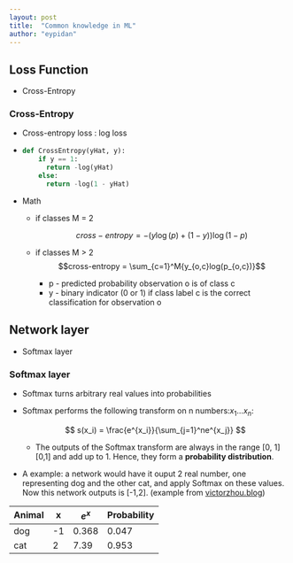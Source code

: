```yaml
---
layout: post
title:  "Common knowledge in ML"
author: "eypidan"
---
```


## Loss Function

- Cross-Entropy

### Cross-Entropy

- Cross-entropy loss : log loss

- ```python
  def CrossEntropy(yHat, y):
      if y == 1:
        return -log(yHat)
      else:
        return -log(1 - yHat)
  ```

- Math

  - if classes M = 2

    $$cross-entropy = -(y\log(p)+(1-y))\log(1-p)$$

  - if classes M > 2
    $$cross-entropy  =  \sum_{c=1}^M{y_{o,c}log(p_{o,c})}$$

    - p - predicted probability observation o is of class c
    - y - binary indicator (0 or 1) if class label c is the correct classification for observation o





## Network layer

- Softmax layer

### Softmax layer
- Softmax turns arbitrary real values into probabilities

- Softmax performs the following transform on n numbers:$x_1...x_n:$

  $$ s(x_i) = \frac{e^{x_i}}{\sum_{j=1}^ne^{x_j}} $$
  
  - The outputs of the Softmax transform are always in the range [0, 1][0,1] and add up to 1. Hence, they form a **probability distribution**.
  
- A example: a network would have it ouput 2 real number, one representing dog and the other cat, and apply Softmax on these values. Now this network outputs is [-1,2]. (example from [victorzhou.blog](https://victorzhou.com/blog/softmax/))

| Animal | x    | $e^x$ | Probability |
| ------ | ---- | ----- | ----------- |
| dog    | -1   | 0.368 | 0.047       |
| cat    | 2    | 7.39  | 0.953       |

